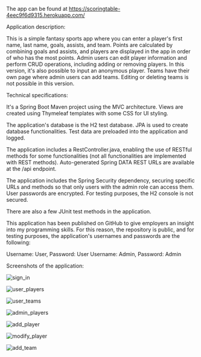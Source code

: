 The app can be found at https://scoringtable-4eec9f6d9315.herokuapp.com/ 

Application description:

This is a simple fantasy sports app where you can enter a player's first name, last name, goals, assists, and team. Points are calculated by combining goals and assists, and players are displayed in the app in order of who has the most points. Admin users can edit player information and perform CRUD operations, including adding or removing players. In this version, it's also possible to input an anonymous player. Teams have their own page where admin users can add teams. Editing or deleting teams is not possible in this version.

Technical specifications:

It's a Spring Boot Maven project using the MVC architecture. Views are created using Thymeleaf templates with some CSS for UI styling.

The application's database is the H2 test database. JPA is used to create database functionalities. Test data are preloaded into the application and logged.

The application includes a RestController.java, enabling the use of RESTful methods for some functionalities (not all functionalities are implemented with REST methods). Auto-generated Spring DATA REST URLs are available at the /api endpoint.

The application includes the Spring Security dependency, securing specific URLs and methods so that only users with the admin role can access them. User passwords are encrypted. For testing purposes, the H2 console is not secured.

There are also a few JUnit test methods in the application.

This application has been published on GitHub to give employers an insight into my programming skills. For this reason, the repository is public, and for testing purposes, the application's usernames and passwords are the following:

Username: User, Password: User 
Username: Admin, Password: Admin

Screenshots of the application:

![sign_in](https://github.com/jonitirk/ScoringTable/assets/89454122/947311de-94a3-4c0f-ba00-e0d86c53fda5)

![user_players](https://github.com/jonitirk/ScoringTable/assets/89454122/cf31a67b-6b5e-46d6-a475-54d6f74024ac)

![user_teams](https://github.com/jonitirk/ScoringTable/assets/89454122/788173ab-7223-41d6-a250-ce8529ed711a)


![admin_players](https://github.com/jonitirk/ScoringTable/assets/89454122/3631476b-f9e0-4a09-b9db-42196659cf3c)

![add_player](https://github.com/jonitirk/ScoringTable/assets/89454122/16d2c103-537a-4c3d-a7c4-6f78c448b1c8)

![modify_player](https://github.com/jonitirk/ScoringTable/assets/89454122/8d8638d7-8948-4bcf-8784-70e98e2d5641)

![add_team](https://github.com/jonitirk/ScoringTable/assets/89454122/c9f7a3cb-058f-4680-8178-2f7a19c365b5)






